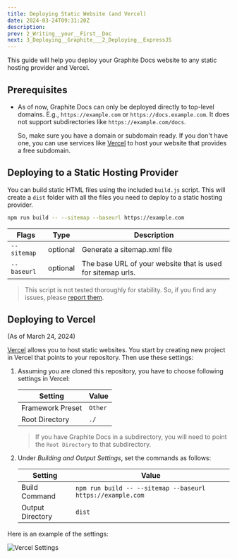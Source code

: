 ```yaml
---
title: Deploying Static Website (and Vercel)
date: 2024-03-24T09:31:20Z
description:
prev: 2_Writing__your__First__Doc
next: 3_Deploying__Graphite___2_Deploying__ExpressJS
---
```


This guide will help you deploy your Graphite Docs website to any static hosting provider and Vercel.

## Prerequisites

- As of now, Graphite Docs can only be deployed directly to top-level domains. E.g., `https://example.com` or `https://docs.example.com`. It does not support subdirectories like `https://example.com/docs`.

  So, make sure you have a domain or subdomain ready. If you don't have one, you can use services like [Vercel](https://vercel.com) to host your website that provides a free subdomain.

## Deploying to a Static Hosting Provider

You can build static HTML files using the included `build.js` script. This will create a `dist` folder with all the files you need to deploy to a static hosting provider.

```bash
npm run build -- --sitemap --baseurl https://example.com
```

| Flags       | Type     | Description                                                 |
| ----------- | -------- | ----------------------------------------------------------- |
| `--sitemap` | optional | Generate a sitemap.xml file                                 |
| `--baseurl` | optional | The base URL of your website that is used for sitemap urls. |

> This script is not tested thoroughly for stability. So, if you find any issues, please [report them](https://github.com/gauravjot/graphite-docs/issues).

## Deploying to Vercel

(As of March 24, 2024)

[Vercel](https://vercel.com) allows you to host static websites. You start by creating new project in Vercel that points to your repository. Then use these settings:

1. Assuming you are cloned this repository, you have to choose following settings in Vercel:

   | Setting          | Value   |
   | ---------------- | ------- |
   | Framework Preset | `Other` |
   | Root Directory   | `./`    |

   > If you have Graphite Docs in a subdirectory, you will need to point the `Root Directory` to that subdirectory.

2. Under _Building and Output Settings_, set the commands as follows:

   | Setting          | Value                                                      |
   | ---------------- | ---------------------------------------------------------- |
   | Build Command    | `npm run build -- --sitemap --baseurl https://example.com` |
   | Output Directory | `dist`                                                     |

Here is an example of the settings:

![Vercel Settings](images/vercel_deploy_settings.webp)
